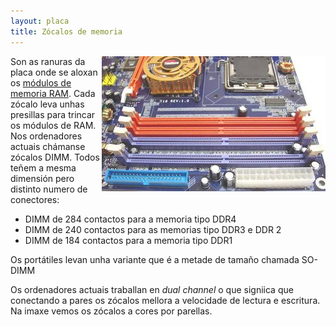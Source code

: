 ```yaml
---
layout: placa
title: Zócalos de memoria
---
```



<img style="float: right;" alt="zócalos de memoria" src="/imaxes/dimm.jpg">

Son as ranuras da  placa onde se aloxan os [módulos de memoria RAM]({{site.url}}/placa/09RAM). Cada zócalo leva  unhas presillas para trincar os módulos de RAM. Nos ordenadores actuais chámanse zócalos DIMM. Todos teñem a mesma dimensión pero distinto numero de conectores:

* DIMM de 284 contactos para a memoria tipo DDR4
* DIMM de 240 contactos para as memorias tipo DDR3 e DDR 2
* DIMM de 184 contactos para a memoria tipo DDR1

Os portátiles levan unha variante que é a metade de tamaño chamada SO-DIMM


Os ordenadores actuais traballan en _dual channel_ o que signiica que conectando a pares os zócalos mellora a velocidade de lectura e escritura. Na imaxe vemos os zócalos a cores por parellas.
